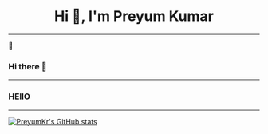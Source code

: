 <link rel="stylesheet" href="CSS\style.css">
<h1 align="center">Hi 👋, I'm Preyum Kumar</h1>

---
<span class="wave">👋</span>

### Hi there 👋

<!--
**PreyumKr/PreyumKr** is a ✨ _special_ ✨ repository because its `README.md` (this file) appears on your GitHub profile.

Here are some ideas to get you started:

- 🔭 I’m currently working on ...
- 🌱 I’m currently learning ...
- 👯 I’m looking to collaborate on ...
- 🤔 I’m looking for help with ...
- 💬 Ask me about ...
- 📫 How to reach me: ...
- 😄 Pronouns: ...
- ⚡ Fun fact: ...
-->
---
### HEllO

---
[![PreyumKr's GitHub stats](https://github-readme-stats.vercel.app/api?username=PreyumKr&count_private=true&show_icons=true&theme=dark)](https://github.com/preyumkr/github-readme-stats)